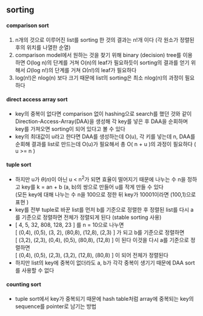 ## sorting
#### comparison sort   
1. n개의 것으로 이루어진 list를 sorting 한 것의 결과는 n!개 이다 (각 원소가 정렬된 후의 위치를 나열한 순열)   
2. comparison model에서 원하는 것을 찾기 위해 binary (decision) tree를 이용하면 O(log n)의 단계를 거쳐 O(n)의 leaf가 필요하듯이 sorting의 결과를 얻기 위해서 $\Omega$(log n!)의 단계를 거쳐 Ω(n!)의 leaf가 필요하다   
3. log(n!)은 nlog(n) 보다 크기 때문에 list의 sorting은 최소 nlog(n)의 과정이 필요하다   
#### direct access array sort
- key의 중복이 없다면 comparison 없이 hashing으로 search를 했던 것와 같이 Direction-Access-Array(DAA)을 생성해 각 key를 넣은 후 DAA을 순회하며 key를 가져오면 sorting이 되어 있다고 볼 수 있다   
- key의 최대값이 u라고 한다면 DAA를 생성하는데 O(u), 각 키를 넣는데 n, DAA를 순회해 결과를 list로 만드는데 O(u)가 필요해서 총 O( n + u )의 과정이 필요하다 ( u >= n )    
#### tuple sort
- 하지만 u가 $\theta(n)$이 아닌 u < n<sup>2</sup>가 되면 효율이 떨어지기 때문에 나누는 수 n을 정하고 key를 k = an + b (a, b)의 쌍으로 만들어 u를 작게 만들 수 있다   
  (모든 key에 대해 나누는 수 n을 100으로 정한 뒤 key가 10001이라면 (100,1)으로 표현 )   
- key를 전부 tuple로 바꾼 list를 먼저 b를 기준으로 정렬한 후 정렬된 list를 다시 a를 기준으로 정렬하면 전체가 정렬되게 된다 (stable sorting 사용)   
- \[  4,    5,    32,      808,    128,     23 ] 를 n = 10으로 나누면   
  \[ (0,4), (0,5), (3, 2), (80,8), (12,8), (2,3) ] 가 되고 b를 기준으로 정렬하면   
  \[ (3,2), (2,3), (0,4), (0,5), (80,8), (12,8) ] 이 된다 이것을 다시 a를 기준으로 정렬하면   
		\[ (0,4), (0,5), (2,3), (3,2), (12,8), (80,8) ] 이 되어 전체가 정렬된다   
- 하지만 list의 key에 중복이 없더라도 a, b가 각각 중복이 생기기 때문에 DAA sort를 사용할 수 없다   	
#### counting sort
- tuple sort에서 key가 중복되기 때문에 hash table처럼 array에 중복되는 key의 sequence를 pointer로 남기는 방법   